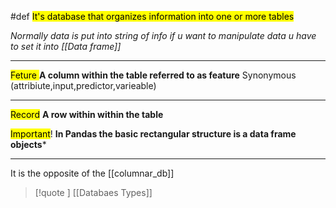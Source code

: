 #def 
<mark class="hltr-szopen">It's database that organizes information into one or more tables </mark>

*Normally data is put into string of info if u want to manipulate data u have to set it into [[Data frame]]*

--- 
<mark class="hltr-grses">Feture </mark>
**A column within the table referred to as feature**
Synonymous 
(attribiute,input,predictor,varieable)


---
<mark class="hltr-grses">Record</mark> 
**A row within within the table** 


<mark class="hltr-blood">Important</mark>!
**In Pandas the basic rectangular structure is  a data frame objects*** 

---
It is the opposite of the [[columnar_db]]


>[!quote ] [[Databaes Types]]